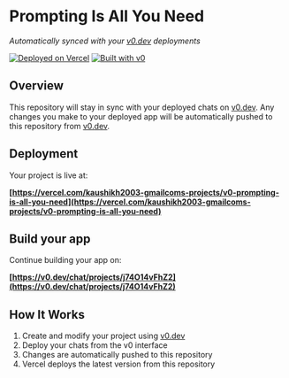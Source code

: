 # Prompting Is All You Need

*Automatically synced with your [v0.dev](https://v0.dev) deployments*

[![Deployed on Vercel](https://img.shields.io/badge/Deployed%20on-Vercel-black?style=for-the-badge&logo=vercel)](https://vercel.com/kaushikh2003-gmailcoms-projects/v0-prompting-is-all-you-need)
[![Built with v0](https://img.shields.io/badge/Built%20with-v0.dev-black?style=for-the-badge)](https://v0.dev/chat/projects/j74O14vFhZ2)

## Overview

This repository will stay in sync with your deployed chats on [v0.dev](https://v0.dev).
Any changes you make to your deployed app will be automatically pushed to this repository from [v0.dev](https://v0.dev).

## Deployment

Your project is live at:

**[https://vercel.com/kaushikh2003-gmailcoms-projects/v0-prompting-is-all-you-need](https://vercel.com/kaushikh2003-gmailcoms-projects/v0-prompting-is-all-you-need)**

## Build your app

Continue building your app on:

**[https://v0.dev/chat/projects/j74O14vFhZ2](https://v0.dev/chat/projects/j74O14vFhZ2)**

## How It Works

1. Create and modify your project using [v0.dev](https://v0.dev)
2. Deploy your chats from the v0 interface
3. Changes are automatically pushed to this repository
4. Vercel deploys the latest version from this repository
